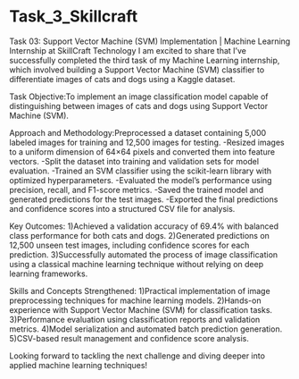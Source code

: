 # Task_3_Skillcraft
Task 03: Support Vector Machine (SVM) Implementation | Machine Learning Internship at SkillCraft Technology
I am excited to share that I’ve successfully completed the third task of my Machine Learning internship, which involved building a Support Vector Machine (SVM) classifier to differentiate images of cats and dogs using a Kaggle dataset.

Task Objective:To implement an image classification model capable of distinguishing between images of cats and dogs using Support Vector Machine (SVM).

Approach and Methodology:Preprocessed a dataset containing 5,000 labeled images for training and 12,500 images for testing.
-Resized images to a uniform dimension of 64×64 pixels and converted them into feature vectors.
-Split the dataset into training and validation sets for model evaluation.
-Trained an SVM classifier using the scikit-learn library with optimized hyperparameters.
-Evaluated the model’s performance using precision, recall, and F1-score metrics.
-Saved the trained model and generated predictions for the test images.
-Exported the final predictions and confidence scores into a structured CSV file for analysis.

Key Outcomes:
1)Achieved a validation accuracy of 69.4% with balanced class performance for both cats and dogs.
2)Generated predictions on 12,500 unseen test images, including confidence scores for each prediction.
3)Successfully automated the process of image classification using a classical machine learning technique without relying on deep learning frameworks.

Skills and Concepts Strengthened:
1)Practical implementation of image preprocessing techniques for machine learning models.
2)Hands-on experience with Support Vector Machine (SVM) for classification tasks.
3)Performance evaluation using classification reports and validation metrics.
4)Model serialization and automated batch prediction generation.
5)CSV-based result management and confidence score analysis.

Looking forward to tackling the next challenge and diving deeper into applied machine learning techniques!
